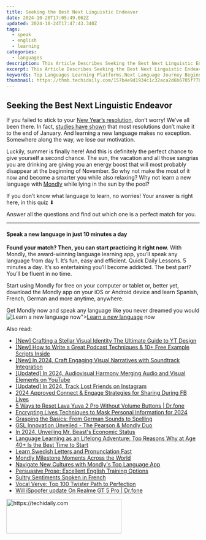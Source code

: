 ```yaml
---
title: Seeking the Best Next Linguistic Endeavor
date: 2024-10-20T17:05:49.062Z
updated: 2024-10-24T17:47:43.340Z
tags:
  - speak
  - english
  - learning
categories:
  - languages
description: This Article Describes Seeking the Best Next Linguistic Endeavor
excerpt: This Article Describes Seeking the Best Next Linguistic Endeavor
keywords: Top Languages Learning Platforms,Next Language Journey Beginnings,Advanced Linguistic Endeavors,Linguistics Studies Resources,Multilingual Communication Tools,Language Education Careers,Interlingua and Esperanto Resources
thumbnail: https://thmb.techidaily.com/157b4e9d1934c1c32aca2d6b6705f77b73d99232e75edfde8c6b1f3606739a33.jpg
---
```


## Seeking the Best Next Linguistic Endeavor

If you failed to stick to your [New Year’s resolution](https://shop.mondly.com/affiliate.php?ACCOUNT=ATISTUDI&AFFILIATE=108875&PATH=https://www.mondly.com?AFFILIATE=108875), don’t worry! We’ve all been there. In fact, [studies have shown](https://well.blogs.nytimes.com/2007/12/31/will-your-resolutions-last-to-february/?%5Fr=0) that most resolutions don’t make it to the end of January. And learning a new language makes no exception. Somewhere along the way, we lose our motivation.

Luckily, summer is finally here! And this is definitely the perfect chance to give yourself a second chance. The sun, the vacation and all those sangrias you are drinking are giving you an energy boost that will most probably disappear at the beginning of November. So why not make the most of it now and become a smarter you while also relaxing? Why not learn a new language with [Mondly](https://app.adjust.io/5ixfg4k?campaign=blog-post-id-2985&fallback=https%3A%2F%2Fapp.mondly.com?avangate%5Fsrc=blog-post-id-2985&redirect%5Fandroid=https%3A%2F%2Fplay.google.com%2Fstore%2Fapps%2Fdetails%3Fid%3Dcom.atistudios.mondly.languages&redirect%5Fios=https%3A%2F%2Fitunes.apple.com%2Fapp%2Fid987873536&redirect%5Fmacos=https%3A%2F%2Fapp.mondly.com?avangate%5Fsrc=blog-post-id-2985) while lying in the sun by the pool?

If you don’t know what language to learn, no worries! Your answer is right here, in this quiz ⬇

Answer all the questions and find out which one is a perfect match for you.

---

#### Speak a new language in just 10 minutes a day

**Found your match? Then, you can start practicing it right now.** With Mondly, the award-winning language learning app, you’ll speak any language from day 1\. It’s fun, easy and efficient. Quick Daily Lessons. 5 minutes a day. It’s so entertaining you’ll become addicted. The best part? You’ll be fluent in no time.

Start using Mondly for free on your computer or tablet or, better yet, download the Mondly app on your iOS or Android device and learn Spanish, French, German and more anytime, anywhere.

Get Mondly now and speak any language like you never dreamed you would ![Learn a new language](https://adjt.mondly.com/5ixfg4k?campaign=blog-post-id-2985&fallback=https%3A%2F%2Fapp.mondly.com%3Futm%5Fmedium%3Dblog%5Fblog-post-id-2985%26utm%5Fsource%3Dblog-post-id-2985&redirect%5Fmacos=https%3A%2F%2Fapp.mondly.com%3Futm%5Fmedium%3Dblog%5Fblog-post-id-2985%26utm%5Fsource%3Dblog-post-id-2985&redirect%5Fandroid=https%3A%2F%2Fplay.google.com%2Fstore%2Fapps%2Fdetails%3Fid%3Dcom.atistudios.mondly.languages%3Futm%5Fmedium%3Dblog%5Fblog-post-id-2985%26utm%5Fsource%3Dblog-post-id-2985&redirect%5Fios=https%3A%2F%2Fapps.apple.com%2Fapp%2Fapple-store%2Fid987873536%3Fpt%3D78954800%26ct%3Dblog-post-id-2985%26mt%3D8 "<a class=") now">[Learn a new language](https://shop.mondly.com/affiliate.php?ACCOUNT=ATISTUDI&AFFILIATE=108875&PATH=https://www.mondly.com?AFFILIATE=108875) now

<ins class="adsbygoogle"
     style="display:block"
     data-ad-format="autorelaxed"
     data-ad-client="ca-pub-7571918770474297"
     data-ad-slot="1223367746"></ins>

<ins class="adsbygoogle"
     style="display:block"
     data-ad-client="ca-pub-7571918770474297"
     data-ad-slot="8358498916"
     data-ad-format="auto"
     data-full-width-responsive="true"></ins>

<span class="atpl-alsoreadstyle">Also read:</span>
<div><ul>
<li><a href="https://youtube-videos.techidaily.com/new-crafting-a-stellar-visual-identity-the-ultimate-guide-to-yt-design/"><u>[New] Crafting a Stellar Visual Identity The Ultimate Guide to YT Design</u></a></li>
<li><a href="https://some-techniques.techidaily.com/new-how-to-write-a-great-podcast-techniques-and-10plus-free-example-scripts-inside/"><u>[New] How to Write a Great Podcast Techniques & 10+ Free Example Scripts Inside</u></a></li>
<li><a href="https://instagram-video-recordings.techidaily.com/new-in-2024-craft-engaging-visual-narratives-with-soundtrack-integration/"><u>[New] In 2024, Craft Engaging Visual Narratives with Soundtrack Integration</u></a></li>
<li><a href="https://youtube-sure.techidaily.com/ed-in-2024-audiovisual-harmony-merging-audio-and-visual-elements-on-youtube/"><u>[Updated] In 2024, Audiovisual Harmony Merging Audio and Visual Elements on YouTube</u></a></li>
<li><a href="https://instagram-video-recordings.techidaily.com/updated-in-2024-track-lost-friends-on-instagram/"><u>[Updated] In 2024, Track Lost Friends on Instagram</u></a></li>
<li><a href="https://facebook-clips.techidaily.com/2024-approved-connect-and-engage-strategies-for-sharing-during-fb-lives/"><u>2024 Approved Connect & Engage Strategies for Sharing During FB Lives</u></a></li>
<li><a href="https://phone-solutions.techidaily.com/5-ways-to-reset-lava-yuva-2-pro-without-volume-buttons-drfone-by-drfone-reset-android-reset-android/"><u>5 Ways to Reset Lava Yuva 2 Pro Without Volume Buttons | Dr.fone</u></a></li>
<li><a href="https://screen-video-capture.techidaily.com/encrypting-lives-techniques-to-mask-personal-information-for-2024/"><u>Encrypting Lives Techniques to Mask Personal Information for 2024</u></a></li>
<li><a href="https://mondly-stories.techidaily.com/grasping-the-basics-from-german-sounds-to-spelling/"><u>Grasping the Basics: From German Sounds to Spelling</u></a></li>
<li><a href="https://mondly-stories.techidaily.com/gsl-innovation-unveiled-the-pearson-and-mondly-duo/"><u>GSL Innovation Unveiled - The Pearson & Mondly Duo</u></a></li>
<li><a href="https://youtube-help.techidaily.com/in-2024-unveiling-mr-beasts-economic-status/"><u>In 2024, Unveiling Mr. Beast's Economic Status</u></a></li>
<li><a href="https://mondly-stories.techidaily.com/language-learning-as-an-lifelong-adventure-top-reasons-why-at-age-40plus-is-the-best-time-to-start/"><u>Language Learning as an Lifelong Adventure: Top Reasons Why at Age 40+ Is the Best Time to Start</u></a></li>
<li><a href="https://mondly-stories.techidaily.com/learn-swedish-letters-and-pronunciation-fast/"><u>Learn Swedish Letters and Pronunciation Fast</u></a></li>
<li><a href="https://mondly-stories.techidaily.com/mondly-milestone-moments-across-the-world/"><u>Mondly Milestone Moments Across the World</u></a></li>
<li><a href="https://mondly-stories.techidaily.com/navigate-new-cultures-with-mondlys-top-language-app/"><u>Navigate New Cultures with Mondly's Top Language App</u></a></li>
<li><a href="https://mondly-stories.techidaily.com/persuasive-prose-excellent-english-training-options/"><u>Persuasive Prose: Excellent English Training Options</u></a></li>
<li><a href="https://mondly-stories.techidaily.com/sultry-sentiments-spoken-in-french/"><u>Sultry Sentiments Spoken in French</u></a></li>
<li><a href="https://mondly-stories.techidaily.com/vocal-verve-top-100-twister-path-to-perfection/"><u>Vocal Verve: Top 100 Twister Path to Perfection</u></a></li>
<li><a href="https://fake-location.techidaily.com/will-ispoofer-update-on-realme-gt-5-pro-drfone-by-drfone-virtual-android/"><u>Will iSpoofer update On Realme GT 5 Pro | Dr.fone</u></a></li>
</ul></div>

<!-- affiliate ads begin -->
<a href="https://aligracehair.sjv.io/c/5597632/2135356/19272" target="_top" id="2135356">
  <img src="//a.impactradius-go.com/display-ad/19272-2135356" border="0" alt="https://techidaily.com" width="300" height="90"/>
</a>
<img height="0" width="0" src="https://aligracehair.sjv.io/i/5597632/2135356/19272" style="position:absolute;visibility:hidden;" border="0" />
<!-- affiliate ads end -->

